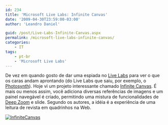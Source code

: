 ```yaml
---
id: 234
title: 'Microsoft Live Labs: Infinite Canvas'
date: '2009-04-30T23:59:00-03:00'
author: 'Leandro Daniel'

guid: /post/Live-Labs-Infinite-Canvas.aspx
permalink: /microsoft-live-labs-infinite-canvas/
categories:
    - IT
tags:
    - pt-br
    - 'Microsoft Live Labs'
---
```


De vez em quando gosto de dar uma espiada no [Live Labs](/reverb/admin/Pages/Visual%20storytelling%20unconstrained%20by%20page%20boundaries.) para ver o que os caras andam aprontando (do Live Labs que saiu, por exemplo, o [Photosynth](/reverb/?tag=/photosynth)). Hoje vi um projeto interessante chamado [Infinite Canvas](http://infinitecanvas.appjet.net). É mais ou menos assim, você adiciona diversas referências de imagens e um painel navegável é criado, permitindo uma mistura de funcionalidades de [Deep Zoom](/reverb/?tag=/deep+zoom) e slide. Segundo os autores, a idéia é a experiência de uma leitura de revista em quadrinhos na Web.

[![InfiniteCanvas](http://leandrodaniel.com/pics/WindowsLiveWriter/LiveLabsInfiniteCanvas/03E0E6ED/InfiniteCanvas.png "InfiniteCanvas")](http://infinitecanvas.appjet.net/view?name=The%20Five%20Stages%20of%20a%20Blogger%27s%20Life)
